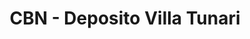 ---
title: "CBN - Deposito Villa Tunari"
url: /villa-tunari/cbn-deposito-villa-tunari/
shop: Getränke
---